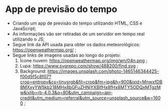 # App de previsão do tempo

* Criando um app de previsão do tempo utilizando HTML, CSS e JavaScript;
* As informações vão ser retiradas de um servidor em tempo real utilizando o JS;
* Segue link da API usada para obter os dados meteorológicos: https://openweathermap.org/ ;
* Segue links de imagens usadas ao longo do projeto:
    1) Ícone nuvem: https://openweathermap.org/img/wn/04n.png ;
    2) Lupa: https://www.svgrepo.com/show/488200/find.svg ;
    3) Background: https://images.unsplash.com/photo-1465146344425-f00d5f5c8f07?crop=entropy&cs=tinysrgb&fit=crop&fm=jpg&h=900&ixid=MnwxfDB8MXxyYW5kb218MHx8bGFuZHNjYXBlfHx8fHx8MTY5ODQxMTgzMw&ixlib=rb-4.0.3&q=80&utm_campaign=api-credit&utm_medium=referral&utm_source=unsplash_source&w=1600 ;
